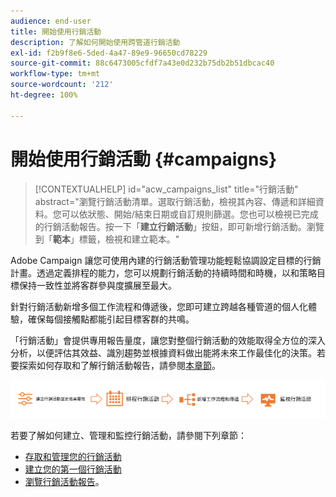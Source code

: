 ```yaml
---
audience: end-user
title: 開始使用行銷活動
description: 了解如何開始使用跨管道行銷活動
exl-id: f2b9f8e6-5ded-4a47-89e9-96650cd78229
source-git-commit: 88c6473005cfdf7a43e0d232b75db2b51dbcac40
workflow-type: tm+mt
source-wordcount: '212'
ht-degree: 100%

---
```



# 開始使用行銷活動 {#campaigns}

>[!CONTEXTUALHELP]
>id="acw_campaigns_list"
>title="行銷活動"
>abstract="瀏覽行銷活動清單。選取行銷活動，檢視其內容、傳遞和詳細資料。您可以依狀態、開始/結束日期或自訂規則篩選。您也可以檢視已完成的行銷活動報告。按一下「**建立行銷活動**」按鈕，即可新增行銷活動。瀏覽到「**範本**」標籤，檢視和建立範本。"


Adobe Campaign 讓您可使用內建的行銷活動管理功能輕鬆協調設定目標的行銷計畫。透過定義排程的能力，您可以規劃行銷活動的持續時間和時機，以和策略目標保持一致性並將客群參與度擴展至最大。

針對行銷活動新增多個工作流程和傳遞後，您即可建立跨越各種管道的個人化體驗，確保每個接觸點都能引起目標客群的共鳴。

「行銷活動」會提供專用報告量度，讓您對整個行銷活動的效能取得全方位的深入分析，以便評估其效益、識別趨勢並根據資料做出能將未來工作最佳化的決策。若要探索如何存取和了解行銷活動報告，請參閱[本章節](../reporting/campaign-reports.md)。

![行銷活動流程](assets/campaign-flow.png)

若要了解如何建立、管理和監控行銷活動，請參閱下列章節：

* [存取和管理您的行銷活動](manage-campaigns.md)
* [建立您的第一個行銷活動](create-campaigns.md)
* [瀏覽行銷活動報告](../reporting/campaign-reports.md)。


